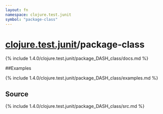 ```yaml
---
layout: fn
namespace: clojure.test.junit
symbol: "package-class"
---
```


# [clojure.test.junit](../)/package-class

{% include 1.4.0/clojure.test.junit/package_DASH_class/docs.md %}

##Examples

{% include 1.4.0/clojure.test.junit/package_DASH_class/examples.md %}
## Source
{% include 1.4.0/clojure.test.junit/package_DASH_class/src.md %}

